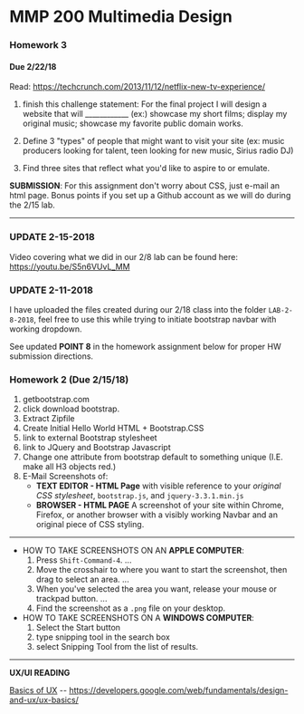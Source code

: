 # MMP 200 Multimedia Design

### Homework 3

#### Due 2/22/18

Read: https://techcrunch.com/2013/11/12/netflix-new-tv-experience/

1. finish this challenge statement:
For the final project I will design a website that will ____________
(ex:) showcase my short films; display my original music; showcase my favorite public domain works.

2. Define 3 "types" of people that might want to visit your site
(ex: music producers looking for talent, teen looking for new music,
  Sirius radio DJ)

3. Find three sites that reflect what you'd like to aspire to or
emulate.

**SUBMISSION**: For this assignment don't worry about CSS, just e-mail an html page.  Bonus points if you set up a Github account as we will do during the 2/15 lab.

---


### **UPDATE** 2-15-2018

Video covering what we did in our 2/8 lab can be found here:
https://youtu.be/S5n6VUvL_MM

### **UPDATE** 2-11-2018
I have uploaded the files created during our 2/18 class into the
folder `LAB-2-8-2018`, feel free to use this while trying to initiate
bootstrap navbar with working dropdown.

See updated **POINT 8** in the homework assignment below for proper
HW submission directions.  


### Homework 2 (Due 2/15/18)

1. getbootstrap.com
2. click download bootstrap.
3. Extract Zipfile
4. Create Initial Hello World HTML + Bootstrap.CSS
5. link to external Bootstrap stylesheet
6. link to JQuery and Bootstrap Javascript
7. Change one attribute from bootstrap default to something unique (I.E. make all H3 objects red.)
8. E-Mail Screenshots of:
    * **TEXT EDITOR - HTML Page** with visible reference to your *original CSS stylesheet*, `bootstrap.js`, and `jquery-3.3.1.min.js`
    *  **BROWSER - HTML PAGE** A screenshot of your site within Chrome, Firefox,
    or another browser with a visibly working Navbar and an original piece of
    CSS styling.

---

  * HOW TO TAKE SCREENSHOTS ON AN **APPLE COMPUTER**:
      1. Press `Shift-Command-4`. ...
      2. Move the crosshair to where you want to start the screenshot, then drag to select an area. ...
      3. When you've selected the area you want, release your mouse or trackpad button. ...
      4. Find the screenshot as a `.png` file on your desktop.
  * HOW TO TAKE SCREENSHOTS ON A **WINDOWS COMPUTER**:
      1. Select the Start  button
      2. type snipping tool in the search box
      3. select Snipping Tool from the list of results.


---
**UX/UI READING**

<u>Basics of UX</u> --
https://developers.google.com/web/fundamentals/design-and-ux/ux-basics/
